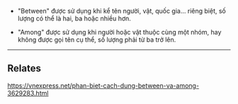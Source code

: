 
- "Between" được sử dụng khi kể tên người, vật, quốc gia... riêng biệt, số lượng có thể là hai, ba hoặc nhiều hơn. 

- "Among" được sử dụng khi người hoặc vật thuộc cùng một nhóm, hay không được gọi tên cụ thể, số lượng phải từ ba trở lên.

---
## Relates

https://vnexpress.net/phan-biet-cach-dung-between-va-among-3629283.html
